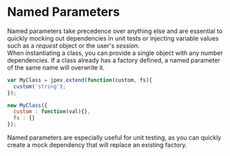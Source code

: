 Named Parameters
================
Named parameters take precedence over anything else and are essential to quickly mocking out dependencies in unit tests or injecting variable values such as a *request* object or the user's *session*.  
When instantiating a class, you can provide a single object with any number dependencies. If a class already has a factory defined, a named parameter of the same name will overwrite it.

```javascript
var MyClass = jpex.extend(function(custom, fs){
  custom('string');
});

new MyClass({
  custom : function(val){},
  fs : {}
});
```

Named parameters are especially useful for unit testing, as you can quickly create a mock dependency that will replace an existing factory.